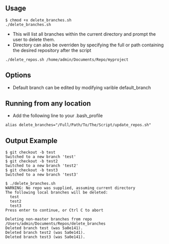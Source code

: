 ## Usage
```
$ chmod +x delete_branches.sh
./delete_branches.sh
```
- This will list all branches within the current directory and prompt the user to delete them.
- Directory can also be overriden by specifying the full or path containing the desired repository after the script
```
./delete_repos.sh /home/admin/Documents/Repo/myproject
```

## Options
- Default branch can be edited by modifying varible default_branch

## Running from any location 
- Add the following line to your .bash_profile
```
alias delete_branches="/Full/Path/To/The/Script/update_repos.sh"
```

## Output Example
```
$ git checkout -b test
Switched to a new branch 'test'
$ git checkout -b test2
Switched to a new branch 'test2'
$ git checkout -b test3
Switched to a new branch 'test3'

$ ./delete_branches.sh 
WARNING: No repo was supplied, assuming current directory
The following local branches will be deleted:
  test
  test2
  test3
Press enter to continue, or Ctrl C to abort

Deleting non-master branches from repo /Users/admin/Documents/Repos/delete_branches
Deleted branch test (was 5a0e141).
Deleted branch test2 (was 5a0e141).
Deleted branch test3 (was 5a0e141).
```

